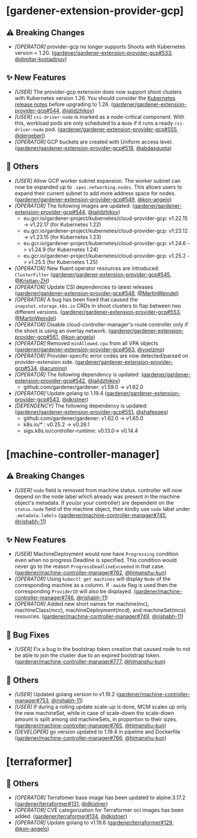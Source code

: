 # [gardener-extension-provider-gcp]
## ⚠️ Breaking Changes
* *[OPERATOR]* provider-gcp no longer supports Shoots with Кubernetes version < 1.20. ([gardener/gardener-extension-provider-gcp#533](https://github.com/gardener/gardener-extension-provider-gcp/pull/533), [@dimitar-kostadinov](https://github.com/dimitar-kostadinov))
## ✨ New Features
* *[USER]* The provider-gcp extension does now support shoot clusters with Kubernetes version 1.26. You should consider the [Kubernetes release notes](https://github.com/kubernetes/kubernetes/blob/master/CHANGELOG/CHANGELOG-1.26.md) before upgrading to 1.26. ([gardener/gardener-extension-provider-gcp#544](https://github.com/gardener/gardener-extension-provider-gcp/pull/544), [@ialidzhikov](https://github.com/ialidzhikov))
* *[USER]* `csi-driver-node` is marked as a node-critical component. With this, workload pods are only scheduled to a `Node` if it runs a ready `csi-driver-node` pod. ([gardener/gardener-extension-provider-gcp#555](https://github.com/gardener/gardener-extension-provider-gcp/pull/555), [@dergeberl](https://github.com/dergeberl))
* *[OPERATOR]* GCP buckets are created with Uniform access level. ([gardener/gardener-extension-provider-gcp#518](https://github.com/gardener/gardener-extension-provider-gcp/pull/518), [@abdasgupta](https://github.com/abdasgupta))
## 🏃 Others
* *[USER]* Allow GCP worker subnet expansion. The worker subnet can now be expanded up to `.spec.networking.nodes`. This allows users to expand their current subnet to add more address space for nodes. ([gardener/gardener-extension-provider-gcp#549](https://github.com/gardener/gardener-extension-provider-gcp/pull/549), [@kon-angelo](https://github.com/kon-angelo))
* *[OPERATOR]* The following images are updated: ([gardener/gardener-extension-provider-gcp#544](https://github.com/gardener/gardener-extension-provider-gcp/pull/544), [@ialidzhikov](https://github.com/ialidzhikov))
  * eu.gcr.io/gardener-project/kubernetes/cloud-provider-gcp: v1.22.15 -> v1.22.17 (for Kubernetes 1.22)
  * eu.gcr.io/gardener-project/kubernetes/cloud-provider-gcp: v1.23.12 -> v1.23.15 (for Kubernetes 1.23)
  * eu.gcr.io/gardener-project/kubernetes/cloud-provider-gcp: v1.24.6 -> v1.24.9 (for Kubernetes 1.24)
  * eu.gcr.io/gardener-project/kubernetes/cloud-provider-gcp: v1.25.2 -> v1.25.5 (for Kubernetes 1.25)
* *[OPERATOR]* New fluent operator resources are introduced: `ClusterFilter` ([gardener/gardener-extension-provider-gcp#545](https://github.com/gardener/gardener-extension-provider-gcp/pull/545), [@Kristian-ZH](https://github.com/Kristian-ZH))
* *[OPERATOR]* Update CSI dependencies to latest releases ([gardener/gardener-extension-provider-gcp#548](https://github.com/gardener/gardener-extension-provider-gcp/pull/548), [@MartinWeindel](https://github.com/MartinWeindel))
* *[OPERATOR]* A bug has been fixed that caused the `snapshot.storage.k8s.io` CRDs in shoot clusters to flap between two different versions. ([gardener/gardener-extension-provider-gcp#553](https://github.com/gardener/gardener-extension-provider-gcp/pull/553), [@MartinWeindel](https://github.com/MartinWeindel))
* *[OPERATOR]* Disable cloud-controller-manager's route controller only if the shoot is using an overlay network. ([gardener/gardener-extension-provider-gcp#561](https://github.com/gardener/gardener-extension-provider-gcp/pull/561), [@kon-angelo](https://github.com/kon-angelo))
* *[OPERATOR]* Removed `minAllowed.cpu` from all VPA objects ([gardener/gardener-extension-provider-gcp#563](https://github.com/gardener/gardener-extension-provider-gcp/pull/563), [@voelzmo](https://github.com/voelzmo))
* *[OPERATOR]* Provider-specific error codes are now detected/parsed on provider-extension side. ([gardener/gardener-extension-provider-gcp#534](https://github.com/gardener/gardener-extension-provider-gcp/pull/534), [@acumino](https://github.com/acumino))
* *[OPERATOR]* The following dependency is updated: ([gardener/gardener-extension-provider-gcp#542](https://github.com/gardener/gardener-extension-provider-gcp/pull/542), [@ialidzhikov](https://github.com/ialidzhikov))
  * github.com/gardener/gardener: v1.59.0 -> v1.62.0
* *[OPERATOR]* Update golang to 1.19.4 ([gardener/gardener-extension-provider-gcp#543](https://github.com/gardener/gardener-extension-provider-gcp/pull/543), [@dkistner](https://github.com/dkistner))
* *[DEPENDENCY]* The following dependency is updated: ([gardener/gardener-extension-provider-gcp#551](https://github.com/gardener/gardener-extension-provider-gcp/pull/551), [@shafeeqes](https://github.com/shafeeqes))
  * github.com/gardener/gardener: v1.62.0 -> v1.65.0
  * k8s.io/* : v0.25.2 -> v0.26.1
  * sigs.k8s.io/controller-runtime: v0.13.0-> v0.14.4
# [machine-controller-manager]
## ⚠️ Breaking Changes
* *[USER]* `node` field is removed from machine status. controller will now depend on the node label which already was present in the machine object's metadata. If you(or your controller) are dependent on the `status.node` field of the machine object, then kindly use `node` label under `.metadata.labels` ([gardener/machine-controller-manager#745](https://github.com/gardener/machine-controller-manager/pull/745), [@rishabh-11](https://github.com/rishabh-11))
## ✨ New Features
* *[USER]* MachineDeployment would now have `Progressing` condition even when no progress Deadline is specified. This condition would never go to the reason `ProgressDeadlineExceeded` in that case. ([gardener/machine-controller-manager#762](https://github.com/gardener/machine-controller-manager/pull/762), [@himanshu-kun](https://github.com/himanshu-kun))
* *[OPERATOR]* Using `kubectl get machines` will display `Node` of the corresponding machine as a column. If `-owide` flag is used then the corresponding `ProviderID` will also be displayed. ([gardener/machine-controller-manager#746](https://github.com/gardener/machine-controller-manager/pull/746), [@rishabh-11](https://github.com/rishabh-11))
* *[OPERATOR]* Added new short names for machine(mc), machineClass(mcc), machineDeployment(mcd), and machineSet(mcs) resources. ([gardener/machine-controller-manager#749](https://github.com/gardener/machine-controller-manager/pull/749), [@rishabh-11](https://github.com/rishabh-11))
## 🐛 Bug Fixes
* *[USER]* Fix a bug in the bootstrap token creation that caused node to not be able to join the cluster due to an expired bootstrap token. ([gardener/machine-controller-manager#777](https://github.com/gardener/machine-controller-manager/pull/777), [@himanshu-kun](https://github.com/himanshu-kun))
## 🏃 Others
* *[USER]* Updated golang version to v1.19.2 ([gardener/machine-controller-manager#753](https://github.com/gardener/machine-controller-manager/pull/753), [@rishabh-11](https://github.com/rishabh-11))
* *[USER]* If during a rolling update scale-up is done, MCM scales up only the new machineSet, while in case of scale-down the scale-down amount is split among old machineSets, in proportion to their sizes. ([gardener/machine-controller-manager#765](https://github.com/gardener/machine-controller-manager/pull/765), [@himanshu-kun](https://github.com/himanshu-kun))
* *[DEVELOPER]* go version updated to 1.19.4 in pipeline and Dockerfile ([gardener/machine-controller-manager#766](https://github.com/gardener/machine-controller-manager/pull/766), [@himanshu-kun](https://github.com/himanshu-kun))
# [terraformer]
## 🏃 Others
* *[OPERATOR]* Terrafomer base image has been updated to alpine:3.17.2 ([gardener/terraformer#131](https://github.com/gardener/terraformer/pull/131), [@dkistner](https://github.com/dkistner))
* *[OPERATOR]* CVE categorization for Terraformer oci images has been added. ([gardener/terraformer#134](https://github.com/gardener/terraformer/pull/134), [@dkistner](https://github.com/dkistner))
* *[OPERATOR]* Update golang to v1.19.6 ([gardener/terraformer#129](https://github.com/gardener/terraformer/pull/129), [@kon-angelo](https://github.com/kon-angelo))
